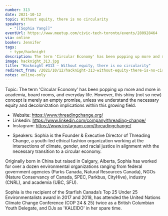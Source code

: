 ```yaml
---
number: 313
date: 2021-10-12
topic: Without equity, there is no circularity
speakers:
  - "[[Sophia Yang]]"
eventUrl: https://www.meetup.com/civic-tech-toronto/events/280928464
via: online
booker: Jennifer
tags:
  - type/hacknight
description: The term 'Circular Economy' has been popping up more and more in academia, board rooms, and everyday life. However, this shiny (not so new) concept is merely an empty promise, unless we understand the necessary equity and decolonization implications within this growing field.  https://www.threadingchange.org/
image: hacknight_313.jpg
title: "Hacknight #313 – Without equity, there is no circularity"
redirect_from: /2021/10/12/hacknight-313-without-equity-there-is-no-circularity-with-sophia-yang/
notes: online-only
---
```


Topic:
The term 'Circular Economy' has been popping up more and more in academia, board rooms, and everyday life. However, this shiny (not so new) concept is merely an empty promise, unless we understand the necessary equity and decolonization implications within this growing field.

- Website: https://www.threadingchange.org/
- Linkedin: https://www.linkedin.com/company/threading-change/
- Instagram: https://www.instagram.com/threadingchange/

+ Speakers:
Sophia is the Founder & Executive Director of Threading Change, a youth-led ethical fashion organization working at the intersections of climate, gender, and racial justice in alignment with the necessary transition to a circular economy.

Originally born in China but raised in Calgary, Alberta, Sophia has worked for over a dozen environmental organizations ranging from federal government agencies (Parks Canada, Natural Resources Canada), NGOs (Nature Conservancy of Canada, SPEC, Parkbus, CityHive), industry (CNRL), and academia (UBC, SFU).

Sophia is the recipient of the Starfish Canada’s Top 25 Under 25 Environmentalists award in 2017 and 2018, has attended the United Nations Climate Change Conference (COP 24 & 25) twice as a British Columbian Youth Delegate, and DJs as 'KALEIDO' in her spare time.
